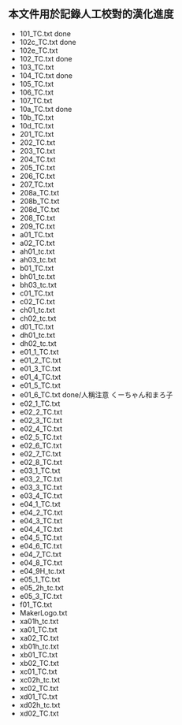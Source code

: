 ## 本文件用於記錄人工校對的漢化進度

 - 101_TC.txt done
 - 102c_TC.txt done
 - 102e_TC.txt
 - 102_TC.txt done
 - 103_TC.txt
 - 104_TC.txt done
 - 105_TC.txt
 - 106_TC.txt
 - 107_TC.txt
 - 10a_TC.txt done
 - 10b_TC.txt
 - 10d_TC.txt
 - 201_TC.txt
 - 202_TC.txt
 - 203_TC.txt
 - 204_TC.txt
 - 205_TC.txt
 - 206_TC.txt
 - 207_TC.txt
 - 208a_TC.txt
 - 208b_TC.txt
 - 208d_TC.txt
 - 208_TC.txt
 - 209_TC.txt
 - a01_TC.txt
 - a02_TC.txt
 - ah01_tc.txt
 - ah03_tc.txt
 - b01_TC.txt
 - bh01_tc.txt
 - bh03_tc.txt
 - c01_TC.txt
 - c02_TC.txt
 - ch01_tc.txt
 - ch02_tc.txt
 - d01_TC.txt
 - dh01_tc.txt
 - dh02_tc.txt
 - e01_1_TC.txt
 - e01_2_TC.txt
 - e01_3_TC.txt
 - e01_4_TC.txt
 - e01_5_TC.txt
 - e01_6_TC.txt done/人稱注意 くーちゃん和まろ子
 - e02_1_TC.txt
 - e02_2_TC.txt
 - e02_3_TC.txt
 - e02_4_TC.txt
 - e02_5_TC.txt
 - e02_6_TC.txt
 - e02_7_TC.txt
 - e02_8_TC.txt
 - e03_1_TC.txt
 - e03_2_TC.txt
 - e03_3_TC.txt
 - e03_4_TC.txt
 - e04_1_TC.txt
 - e04_2_TC.txt
 - e04_3_TC.txt
 - e04_4_TC.txt
 - e04_5_TC.txt
 - e04_6_TC.txt
 - e04_7_TC.txt
 - e04_8_TC.txt
 - e04_9H_tc.txt
 - e05_1_TC.txt
 - e05_2h_tc.txt
 - e05_3_TC.txt
 - f01_TC.txt
 - MakerLogo.txt
 - xa01h_tc.txt
 - xa01_TC.txt
 - xa02_TC.txt
 - xb01h_tc.txt
 - xb01_TC.txt
 - xb02_TC.txt
 - xc01_TC.txt
 - xc02h_tc.txt
 - xc02_TC.txt
 - xd01_TC.txt
 - xd02h_tc.txt
 - xd02_TC.txt